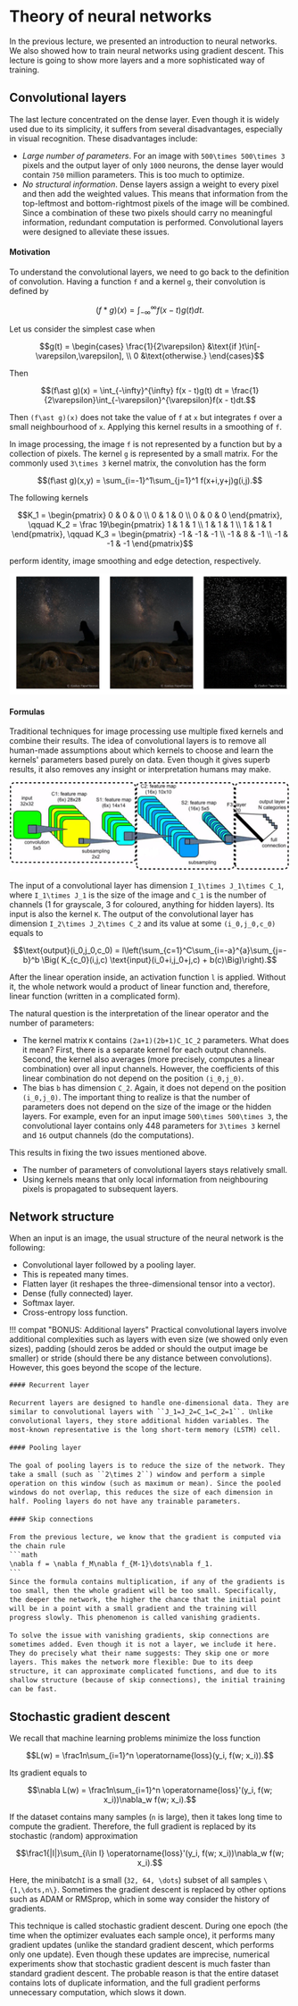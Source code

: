 # Theory of neural networks

In the previous lecture, we presented an introduction to neural networks. We also showed how to train neural networks using gradient descent. This lecture is going to show more layers and a more sophisticated way of training.

## Convolutional layers

The last lecture concentrated on the dense layer. Even though it is widely used due to its simplicity, it suffers from several disadvantages, especially in visual recognition. These disadvantages include:
- *Large number of parameters*. For an image with ``500\times 500\times 3`` pixels and the output layer of only ``1000`` neurons, the dense layer would contain ``750`` million parameters. This is too much to optimize.
- *No structural information*. Dense layers assign a weight to every pixel and then add the weighted values. This means that information from the top-leftmost and bottom-rightmost pixels of the image will be combined. Since a combination of these two pixels should carry no meaningful information, redundant computation is performed.
Convolutional layers were designed to alleviate these issues.

#### Motivation

To understand the convolutional layers, we need to go back to the definition of convolution. Having a function ``f`` and  a kernel ``g``, their convolution is defined by

```math
(f\ast g)(x) = \int_{-\infty}^{\infty} f(x - t)g(t) dt.
```

Let us consider the simplest case when

```math
g(t) = \begin{cases} \frac{1}{2\varepsilon} &\text{if }t\in[-\varepsilon,\varepsilon], \\ 0 &\text{otherwise.} \end{cases}
```

Then 

```math
(f\ast g)(x) = \int_{-\infty}^{\infty} f(x - t)g(t) dt = \frac{1}{2\varepsilon}\int_{-\varepsilon}^{\varepsilon}f(x - t)dt.
```

Then ``(f\ast g)(x)`` does not take the value of ``f`` at ``x`` but integrates ``f`` over a small neighbourhood of ``x``. Applying this kernel results in a smoothing of ``f``.  

In image processing, the image ``f`` is not represented by a function but by a collection of pixels. The kernel ``g`` is represented by a small matrix. For the commonly used ``3\times 3`` kernel matrix, the convolution has the form

```math
(f\ast g)(x,y) = \sum_{i=-1}^1\sum_{j=1}^1 f(x+i,y+j)g(i,j).
``` 

The following kernels

```math
K_1 = \begin{pmatrix} 0 & 0 & 0 \\ 0 & 1 & 0 \\ 0 & 0 & 0 \end{pmatrix}, \qquad
K_2 = \frac 19\begin{pmatrix} 1 & 1 & 1 \\ 1 & 1 & 1 \\ 1 & 1 & 1 \end{pmatrix}, \qquad
K_3 = \begin{pmatrix} -1 & -1 & -1 \\ -1 & 8 & -1 \\ -1 & -1 & -1 \end{pmatrix}
```

perform identity, image smoothing and edge detection, respectively.

![](turtles.png)

#### Formulas

Traditional techniques for image processing use multiple fixed kernels and combine their results. The idea of convolutional layers is to remove all human-made assumptions about which kernels to choose and learn the kernels' parameters based purely on data. Even though it gives superb results, it also removes any insight or interpretation humans may make. 

![](nn.png)

The input of a convolutional layer has dimension ``I_1\times J_1\times C_1``, where ``I_1\times J_1`` is the size of the image and ``C_1`` is the number of channels (1 for grayscale, 3 for coloured, anything for hidden layers). Its input is also the kernel ``K``. The output of the convolutional layer has dimension ``I_2\times J_2\times C_2`` and its value at some ``(i_0,j_0,c_0)`` equals to

```math
\text{output}(i_0,j_0,c_0) = l\left(\sum_{c=1}^C\sum_{i=-a}^{a}\sum_{j=-b}^b \Big( K_{c_0}(i,j,c) \text{input}(i_0+i,j_0+j,c) + b(c)\Big)\right).
```

After the linear operation inside, an activation function ``l`` is applied. Without it, the whole network would a product of linear function and, therefore, linear function (written in a complicated form).

The natural question is the interpretation of the linear operator and the number of parameters:
- The kernel matrix ``K`` contains ``(2a+1)(2b+1)C_1C_2`` parameters. What does it mean? First, there is a separate kernel for each output channels. Second, the kernel also averages (more precisely, computes a linear combination) over all input channels. However, the coefficients of this linear combination do not depend on the position ``(i_0,j_0)``. 
- The bias ``b`` has dimension ``C_2``. Again, it does not depend on the position ``(i_0,j_0)``.
The important thing to realize is that the number of parameters does not depend on the size of the image or the hidden layers. For example, even for an input image ``500\times 500\times 3``, the convolutional layer contains only 448 parameters for ``3\times 3`` kernel and ``16`` output channels (do the computations).

This results in fixing the two issues mentioned above.
- The number of parameters of convolutional layers stays relatively small.
- Using kernels means that only local information from neighbouring pixels is propagated to subsequent layers.

## Network structure

When an input is an image, the usual structure of the neural network is the following:
- Convolutional layer followed by a pooling layer.
- This is repeated many times.
- Flatten layer (it reshapes the three-dimensional tensor into a vector).
- Dense (fully connected) layer.
- Softmax layer.
- Cross-entropy loss function.

!!! compat "BONUS: Additional layers"
    Practical convolutional layers involve additional complexities such as layers with even size (we showed only even sizes), padding (should zeros be added or should the output image be smaller) or stride (should there be any distance between convolutions). However, this goes beyond the scope of the lecture.

    #### Recurrent layer

    Recurrent layers are designed to handle one-dimensional data. They are similar to convolutional layers with ``J_1=J_2=C_1=C_2=1``. Unlike convolutional layers, they store additional hidden variables. The most-known representative is the long short-term memory (LSTM) cell.

    #### Pooling layer

    The goal of pooling layers is to reduce the size of the network. They take a small (such as ``2\times 2``) window and perform a simple operation on this window (such as maximum or mean). Since the pooled windows do not overlap, this reduces the size of each dimension in half. Pooling layers do not have any trainable parameters. 

    #### Skip connections

    From the previous lecture, we know that the gradient is computed via the chain rule
    ```math
    \nabla f = \nabla f_M\nabla f_{M-1}\dots\nabla f_1.
    ```
    Since the formula contains multiplication, if any of the gradients is too small, then the whole gradient will be too small. Specifically, the deeper the network, the higher the chance that the initial point will be in a point with a small gradient and the training will progress slowly. This phenomenon is called vanishing gradients.

    To solve the issue with vanishing gradients, skip connections are sometimes added. Even though it is not a layer, we include it here. They do precisely what their name suggests: They skip one or more layers. This makes the network more flexible: Due to its deep structure, it can approximate complicated functions, and due to its shallow structure (because of skip connections), the initial training can be fast.

## Stochastic gradient descent

We recall that machine learning problems minimize the loss function

```math
L(w) = \frac1n\sum_{i=1}^n \operatorname{loss}(y_i, f(w; x_i)).
```

Its gradient equals to

```math
\nabla L(w) = \frac1n\sum_{i=1}^n \operatorname{loss}'(y_i, f(w; x_i))\nabla_w f(w; x_i).
```

If the dataset contains many samples (``n`` is large), then it takes long time to compute the gradient. Therefore, the full gradient is replaced by its stochastic (random) approximation

```math
\frac1{|I|}\sum_{i\in I} \operatorname{loss}'(y_i, f(w; x_i))\nabla_w f(w; x_i).
```

Here, the minibatch``I`` is a small (``32, 64, \dots``) subset of all samples ``\{1,\dots,n\}``. Sometimes the gradient descent is replaced by other options such as ADAM or RMSprop, which in some way consider the history of gradients.

This technique is called stochastic gradient descent. During one epoch (the time when the optimizer evaluates each sample once), it performs many gradient updates (unlike the standard gradient descent, which performs only one update). Even though these updates are imprecise, numerical experiments show that stochastic gradient descent is much faster than standard gradient descent. The probable reason is that the entire dataset contains lots of duplicate information, and the full gradient performs unnecessary computation, which slows it down.  
